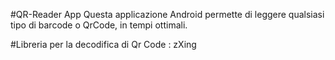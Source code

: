 #QR-Reader App
Questa applicazione Android permette di leggere qualsiasi tipo di barcode o QrCode, in tempi ottimali.

#Libreria per la decodifica di Qr Code : zXing
